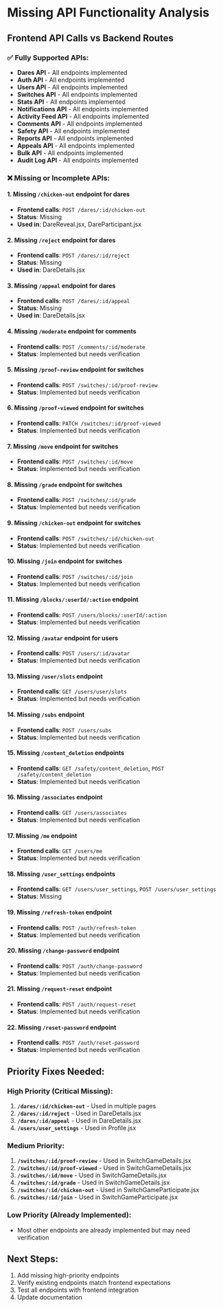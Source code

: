 # Missing API Functionality Analysis

## Frontend API Calls vs Backend Routes

### ✅ **Fully Supported APIs:**
- **Dares API** - All endpoints implemented
- **Auth API** - All endpoints implemented  
- **Users API** - All endpoints implemented
- **Switches API** - All endpoints implemented
- **Stats API** - All endpoints implemented
- **Notifications API** - All endpoints implemented
- **Activity Feed API** - All endpoints implemented
- **Comments API** - All endpoints implemented
- **Safety API** - All endpoints implemented
- **Reports API** - All endpoints implemented
- **Appeals API** - All endpoints implemented
- **Bulk API** - All endpoints implemented
- **Audit Log API** - All endpoints implemented

### ❌ **Missing or Incomplete APIs:**

#### 1. **Missing `/chicken-out` endpoint for dares**
- **Frontend calls**: `POST /dares/:id/chicken-out`
- **Status**: Missing
- **Used in**: DareReveal.jsx, DareParticipant.jsx

#### 2. **Missing `/reject` endpoint for dares**
- **Frontend calls**: `POST /dares/:id/reject`
- **Status**: Missing
- **Used in**: DareDetails.jsx

#### 3. **Missing `/appeal` endpoint for dares**
- **Frontend calls**: `POST /dares/:id/appeal`
- **Status**: Missing
- **Used in**: DareDetails.jsx

#### 4. **Missing `/moderate` endpoint for comments**
- **Frontend calls**: `POST /comments/:id/moderate`
- **Status**: Implemented but needs verification

#### 5. **Missing `/proof-review` endpoint for switches**
- **Frontend calls**: `POST /switches/:id/proof-review`
- **Status**: Implemented but needs verification

#### 6. **Missing `/proof-viewed` endpoint for switches**
- **Frontend calls**: `PATCH /switches/:id/proof-viewed`
- **Status**: Implemented but needs verification

#### 7. **Missing `/move` endpoint for switches**
- **Frontend calls**: `POST /switches/:id/move`
- **Status**: Implemented but needs verification

#### 8. **Missing `/grade` endpoint for switches**
- **Frontend calls**: `POST /switches/:id/grade`
- **Status**: Implemented but needs verification

#### 9. **Missing `/chicken-out` endpoint for switches**
- **Frontend calls**: `POST /switches/:id/chicken-out`
- **Status**: Implemented but needs verification

#### 10. **Missing `/join` endpoint for switches**
- **Frontend calls**: `POST /switches/:id/join`
- **Status**: Implemented but needs verification

#### 11. **Missing `/blocks/:userId/:action` endpoint**
- **Frontend calls**: `POST /users/blocks/:userId/:action`
- **Status**: Implemented but needs verification

#### 12. **Missing `/avatar` endpoint for users**
- **Frontend calls**: `POST /users/:id/avatar`
- **Status**: Implemented but needs verification

#### 13. **Missing `/user/slots` endpoint**
- **Frontend calls**: `GET /users/user/slots`
- **Status**: Implemented but needs verification

#### 14. **Missing `/subs` endpoint**
- **Frontend calls**: `POST /users/subs`
- **Status**: Implemented but needs verification

#### 15. **Missing `/content_deletion` endpoints**
- **Frontend calls**: `GET /safety/content_deletion`, `POST /safety/content_deletion`
- **Status**: Implemented but needs verification

#### 16. **Missing `/associates` endpoint**
- **Frontend calls**: `GET /users/associates`
- **Status**: Implemented but needs verification

#### 17. **Missing `/me` endpoint**
- **Frontend calls**: `GET /users/me`
- **Status**: Implemented but needs verification

#### 18. **Missing `/user_settings` endpoints**
- **Frontend calls**: `GET /users/user_settings`, `POST /users/user_settings`
- **Status**: Missing

#### 19. **Missing `/refresh-token` endpoint**
- **Frontend calls**: `POST /auth/refresh-token`
- **Status**: Implemented but needs verification

#### 20. **Missing `/change-password` endpoint**
- **Frontend calls**: `POST /auth/change-password`
- **Status**: Implemented but needs verification

#### 21. **Missing `/request-reset` endpoint**
- **Frontend calls**: `POST /auth/request-reset`
- **Status**: Implemented but needs verification

#### 22. **Missing `/reset-password` endpoint**
- **Frontend calls**: `POST /auth/reset-password`
- **Status**: Implemented but needs verification

## Priority Fixes Needed:

### High Priority (Critical Missing):
1. **`/dares/:id/chicken-out`** - Used in multiple pages
2. **`/dares/:id/reject`** - Used in DareDetails.jsx
3. **`/dares/:id/appeal`** - Used in DareDetails.jsx
4. **`/users/user_settings`** - Used in Profile.jsx

### Medium Priority:
1. **`/switches/:id/proof-review`** - Used in SwitchGameDetails.jsx
2. **`/switches/:id/proof-viewed`** - Used in SwitchGameDetails.jsx
3. **`/switches/:id/move`** - Used in SwitchGameDetails.jsx
4. **`/switches/:id/grade`** - Used in SwitchGameDetails.jsx
5. **`/switches/:id/chicken-out`** - Used in SwitchGameParticipate.jsx
6. **`/switches/:id/join`** - Used in SwitchGameParticipate.jsx

### Low Priority (Already Implemented):
- Most other endpoints are already implemented but may need verification

## Next Steps:
1. Add missing high-priority endpoints
2. Verify existing endpoints match frontend expectations
3. Test all endpoints with frontend integration
4. Update documentation 
